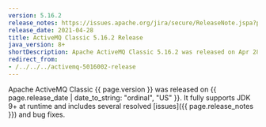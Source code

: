 ```yaml
---
version: 5.16.2
release_notes: https://issues.apache.org/jira/secure/ReleaseNote.jspa?projectId=12311210&version=12349550
release_date: 2021-04-28
title: ActiveMQ Classic 5.16.2 Release
java_version: 8+
shortDescription: Apache ActiveMQ Classic 5.16.2 was released on Apr 28th, 2021. It fully supports JDK 9+ at runtime and includes several resolved issues and bug fixes.
redirect_from:
- /../../../activemq-5016002-release
---
```

Apache ActiveMQ Classic {{ page.version }} was released on {{ page.release_date | date_to_string: "ordinal", "US" }}. It fully supports JDK 9+ at runtime and includes several resolved [issues]({{ page.release_notes }}) and bug fixes.
